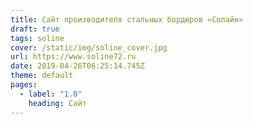 ```yaml
---
title: Сайт производителя стальных бордюров «Солайн»
draft: true
tags: soline
cover: /static/img/soline_cover.jpg
url: https://www.soline72.ru
date: 2019-04-26T06:25:14.745Z
theme: default
pages:
  - label: "1.0"
    heading: Сайт
---
```

